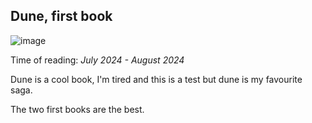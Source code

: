 ## Dune, first book

![image](https://m.media-amazon.com/images/I/81zN7udGRUL._AC_UF1000,1000_QL80_.jpg)

Time of reading: _July 2024 - August 2024_

Dune is a cool book, I'm tired and this is a test but dune is my favourite saga.

The two first books are the best.
